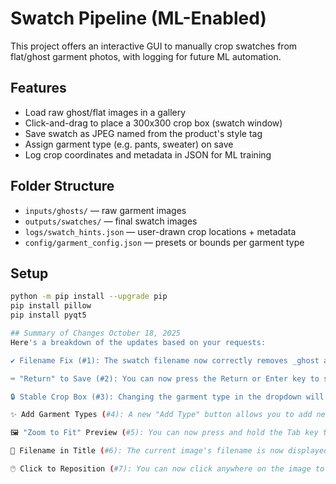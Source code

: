 # Swatch Pipeline (ML-Enabled)

This project offers an interactive GUI to manually crop swatches from flat/ghost garment photos, with logging for future ML automation.

## Features

- Load raw ghost/flat images in a gallery
- Click-and-drag to place a 300x300 crop box (swatch window)
- Save swatch as JPEG named from the product's style tag
- Assign garment type (e.g. pants, sweater) on save
- Log crop coordinates and metadata in JSON for ML training

## Folder Structure

- `inputs/ghosts/` — raw garment images
- `outputs/swatches/` — final swatch images
- `logs/swatch_hints.json` — user-drawn crop locations + metadata
- `config/garment_config.json` — presets or bounds per garment type

## Setup

```bash
python -m pip install --upgrade pip
pip install pillow
pip install pyqt5

## Summary of Changes October 18, 2025
Here's a breakdown of the updates based on your requests:

✔️ Filename Fix (#1): The swatch filename now correctly removes _ghost and anything after it.

⌨️ "Return" to Save (#2): You can now press the Return or Enter key to save the current swatch and advance to the next image.

🔒 Stable Crop Box (#3): Changing the garment type in the dropdown will no longer reset the position of your crop box. The box will only reset to the garment's default position when a new image is loaded.

✨ Add Garment Types (#4): A new "Add Type" button allows you to add new garment categories on the fly.

🖼️ "Zoom to Fit" Preview (#5): You can now press and hold the Tab key to see a scaled-down "zoom to fit" preview of the entire garment. Releasing the key restores the full-resolution view.

📝 Filename in Title (#6): The current image's filename is now displayed in the window's title bar for easy reference.

🖱️ Click to Reposition (#7): You can now click anywhere on the image to instantly move the center of the crop box to that point.